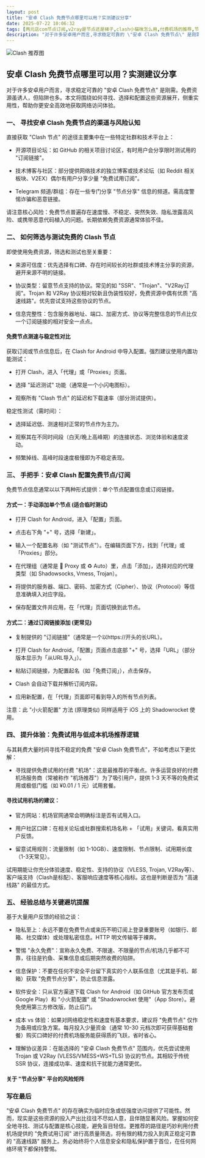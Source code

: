 ```yaml
---
layout: post
title: "安卓 Clash 免费节点哪里可以用？实测建议分享"
date: 2025-07-22 10:06:32
tags: [两元店com节点订阅,v2ray是节点还是梯子,clash小猫咪怎么用,付费机场的推荐,节点加速器购买]
description: "对于许多安卓用户而言,寻求稳定可靠的 \"安卓 Clash 免费节点\" 是刚需。免费资源虽诱人,但陷阱也多。本文将围绕如何寻找、选择和配置这些资源展开,侧重实用性,帮助你更安全高效地获取网络访问体验。"
---
```


![Clash 推荐图](https://clashjd.github.io/assets/img/clash节点推荐.png)

## 安卓 Clash 免费节点哪里可以用？实测建议分享

对于许多安卓用户而言，寻求稳定可靠的 "安卓 Clash 免费节点" 是刚需。免费资源虽诱人，但陷阱也多。本文将围绕如何寻找、选择和配置这些资源展开，侧重实用性，帮助你更安全高效地获取网络访问体验。

### 一、 寻找安卓 Clash 免费节点的渠道与风险认知

直接获取 "Clash 节点" 的途径主要集中在一些特定社群和技术平台上：

- 开源项目论坛：如 GitHub 的相关项目讨论区，有时用户会分享限时测试用的 "订阅链接"。

- 技术博客与社区：部分提供网络技术的独立博客或技术论坛（如 Reddit 相关板块、V2EX）偶尔有用户分享少量 "免费试用订阅"。

- Telegram 频道/群组：存在一些专门分享 "节点分享" 信息的频道。需高度警惕诈骗和恶意链接。

请注意核心风险：免费节点普遍存在速度慢、不稳定、突然失效、隐私泄露高风险、或携带恶意代码植入的问题。长期依赖免费资源通常体验不佳。

### 二、 如何筛选与测试免费的 Clash 节点

即使使用免费资源，筛选和测试也至关重要：

- 来源可信度：优先选择有口碑、存在时间较长的社群或技术博主分享的资源，避开来源不明的链接。

- 协议类型：留意节点支持的协议。常见的如 "SSR"、"Trojan"、"V2Ray订阅"。Trojan 和 V2Ray 协议相对较新且伪装性较好，免费资源中偶有优质 "高速线路"。优先尝试支持这些协议的节点。

- 信息完整性：包含服务器地址、端口、加密方式、协议等完整信息的节点比仅一个订阅链接的相对安全一点点。

#### 免费节点测速与稳定性对比

获取订阅或节点信息后，在 Clash for Android 中导入配置。强烈建议使用内置功能测试：

- 打开 Clash，进入「代理」或「Proxies」页面。

- 选择 "延迟测试" 功能（通常是一个小闪电图标）。

- 观察所有 "Clash 节点" 的延迟和下载速率（部分测试提供）。

稳定性测试（需时间）：

- 选择延迟低、测速相对正常的节点作为主力。

- 观察其在不同时间段（白天/晚上高峰期）的连接状态、浏览体验和速度波动。

- 频繁掉线、高峰时段速度极慢即为不稳定表现。

### 三、 手把手：安卓 Clash 配置免费节点/订阅

免费节点信息通常以以下两种形式提供：单个节点配置信息或订阅链接。

#### 方式一：手动添加单个节点 (适合临时测试)

- 打开 Clash for Android，进入「配置」页面。

- 点击右下角 "+" 号，选择「新建」。

- 输入一个配置名称（如 "测试节点"）。在编辑页面下方，找到「代理」或「Proxies」部分。

- 在代理组（通常是 🚀 Proxy 或 ♻️ Auto）里，点击「添加」，选择对应的代理类型（如 Shadowsocks, Vmess, Trojan）。

- 将提供的服务器、端口、密码、加密方式（Cipher）、协议（Protocol）等信息准确填入对应字段。

- 保存配置文件并应用，在「代理」页面切换到此节点。

#### 方式二：通过订阅链接添加 (更常见)

- 复制提供的 "订阅链接"（通常是一个以https://开头的长URL）。

- 打开 Clash for Android，「配置」页面点击底部 "+" 号，选择「URL」（部分版本显示为「从URL导入」）。

- 粘贴订阅链接，为配置起名（如「免费订阅」），点击保存。

- Clash 会自动下载并解析订阅内容。

- 应用新配置，在「代理」页面即可看到导入的所有节点列表。

注意：此 "小火箭配置" 方法 (原理类似) 同样适用于 iOS 上的 Shadowrocket 使用。

### 四、 提升体验：免费试用与低成本机场推荐逻辑

与其耗费大量时间寻找不稳定的免费 "安卓 Clash 免费节点"，不如考虑以下更优解：

- 寻找提供免费试用的付费 "机场"：这是最推荐的平衡点。许多运营良好的付费机场服务商（常被称作 "机场推荐"）为了吸引用户，提供 1-3 天不等的免费试用或极低门槛（如 ¥0.01 / 1 元）试用套餐。

#### 寻找试用机场的建议：

- 官方网站：机场官网通常会明确标注是否有试用入口。

- 用户社区口碑：在相关论坛或社群搜索机场名称 + 「试用」关键词，看真实用户反馈。

- 留意试用规则：流量限制（如 1-10GB）、速度限制、节点限制、试用期长度（1-3天常见）。

试用期能让你充分体验速度、稳定性、支持的协议（VLESS, Trojan, V2Ray等）、客户端支持（Clash是标配）、客服响应速度等核心指标。这也是判断是否为 "高速线路" 的最佳方式。

### 五、 经验总结与关键避坑提醒

基于大量用户反馈的经验之谈：

- 隐私至上：永远不要在免费节点或来历不明订阅上登录重要账号（如银行、邮箱、社交媒体）或处理私密信息。HTTP 明文传输等于裸奔。

- 警惕 "永久免费"：宣称永久免费、不限速、不限量的节点/机场几乎都不可靠，往往是钓鱼、采集信息或后期突然收费的陷阱。

- 信息保护：不要在任何不安全平台留下真实的个人联系信息（尤其是手机、邮箱）获取 "免费节点分享"，防止信息泄露。

- 软件安全：只从官方渠道下载 Clash for Android（如 GitHub 官方发布页或 Google Play）和 "小火箭配置" 或 "Shadowrocket 使用"（App Store）。避免使用第三方修改版，防止后门。

- 成本 vs 体验：如果对网络稳定性和速度有基本要求，建议将 "免费节点" 仅作为备用或应急方案。每月投入少量资金（通常 10-30 元档次即可获得基础套餐）购买口碑好的付费机场服务能获得质的飞跃，省时省心。

- 理解协议差异：在能选择的 "安卓 Clash 免费节点" 范围内，优先尝试使用 Trojan 或 V2Ray (VLESS/VMESS+WS+TLS) 协议的节点。其相较于传统 SSR 协议，连接成功率、速度和抗干扰能力通常更优。

#### 关于 "节点分享" 平台的风险矩阵

### 写在最后

"安卓 Clash 免费节点" 的存在确实为临时应急或低强度访问提供了可能性。然而，现实是这些资源的投入产出比往往不尽如人意，且伴随显著风险。掌握如何安全地寻找、测试与配置是核心技能，避免盲目轻信。更推荐的路径是巧妙利用付费机场提供的 "免费试用订阅" 进行高质量筛选，将有限的精力投入到真正稳定可靠的 "高速线路" 服务上。务必始终将个人信息安全和隐私保护置于首位，在任何网络环境下都保持警惕。
